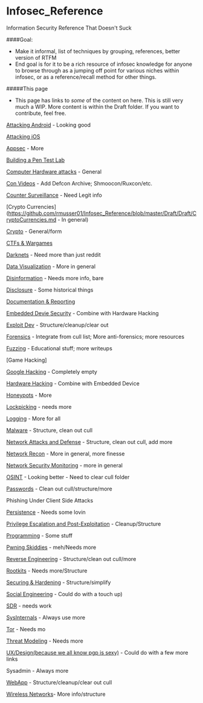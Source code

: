 # Infosec_Reference
Information Security Reference That Doesn't Suck


####Goal:

* Make it informal, list of techniques by grouping, references, better version of RTFM
* End goal is for it to be a rich resource of infosec knowledge for anyone to browse through as a jumping off point for various niches within infosec, or as a reference/recall method for other things.


#####This page
* This page has links to *some* of the content on here. This is still very much a  WIP. More content is within the Draft folder. If you want to contribute, feel free.

[Attacking Android](https://github.com/rmusser01/Infosec_Reference/blob/master/Draft/Draft/Attacking%20Android.md) - Looking good

[Attacking iOS](https://github.com/rmusser01/Infosec_Reference/blob/master/Draft/Draft/Attacking%20iOS.md)

[Appsec](https://github.com/rmusser01/Infosec_Reference/blob/master/Draft/Draft/AppSec.md) - More

[Building a Pen Test Lab](https://github.com/rmusser01/Infosec_Reference/blob/master/Draft/Draft/Building%20A%20Pentest%20Lab.md)

[Computer Hardware attacks](https://github.com/rmusser01/Infosec_Reference/blob/master/Draft/Draft/Computer%20Hardware%20Attacks.md) - General

[Con Videos](https://github.com/rmusser01/Infosec_Reference/blob/master/Draft/Draft/Con%20Videos%20Stuff.md) - Add Defcon Archive; Shmoocon/Ruxcon/etc.

[Counter Surveillance](https://github.com/rmusser01/Infosec_Reference/blob/master/Draft/Draft/Counter%20Surveillance.md) - Need Legit info

[Crypto Currencies](https://github.com/rmusser01/Infosec_Reference/blob/master/Draft/Draft/CryptoCurrencies.md - In general)

[Crypto](https://github.com/rmusser01/Infosec_Reference/blob/master/Draft/Draft/Cryptography%20%26%20Encryption.md) - General/form 

[CTFs & Wargames](https://github.com/rmusser01/Infosec_Reference/blob/master/Draft/Draft/CTFs%20%26%20Wargames.md)

[Darknets](https://github.com/rmusser01/Infosec_Reference/blob/master/Draft/Draft/Darknets.md) - Need more than just reddit

[Data Visualization](https://github.com/rmusser01/Infosec_Reference/blob/master/Draft/Draft/Data%20Visualization.md) - More in general

[Disinformation](https://github.com/rmusser01/Infosec_Reference/blob/master/Draft/Draft/Disinformation.md) - Needs more info, bare

[Disclosure](https://github.com/rmusser01/Infosec_Reference/blob/master/Draft/Draft/Disclosure.md) - Some historical things

[Documentation & Reporting](https://github.com/rmusser01/Infosec_Reference/blob/master/Draft/Draft/Documentation%20%26%20Reports.md)

[Embedded Devie Security](https://github.com/rmusser01/Infosec_Reference/blob/master/Draft/Draft/Embedded%20Device%20Security.md) - Combine with Hardware Hacking

[Exploit Dev](https://github.com/rmusser01/Infosec_Reference/tree/master/Draft/Draft/Exploit%20Development) - Structure/cleanup/clear out

[Forensics](https://github.com/rmusser01/Infosec_Reference/blob/master/Draft/Draft/Forensics.md) - Integrate from cull list; More anti-forensics; more resources

[Fuzzing](https://github.com/rmusser01/Infosec_Reference/blob/master/Draft/Draft/Fuzzing.md) - Educational stuff; more writeups

[Game Hacking]

[Google Hacking](https://github.com/rmusser01/Infosec_Reference/blob/master/Draft/Draft/Google%20Hacking.md) - Completely empty

[Hardware Hacking](https://github.com/rmusser01/Infosec_Reference/blob/master/Draft/Draft/Hardware%20Hacking%20Teensy-like%20stuff.md) - Combine with Embedded Device


[Honeypots](https://github.com/rmusser01/Infosec_Reference/blob/master/Draft/Draft/Honeypots.md) - More

[Lockpicking](https://github.com/rmusser01/Infosec_Reference/blob/master/Draft/Draft/Lockpicking.md) - needs more

[Logging](https://github.com/rmusser01/Infosec_Reference/blob/master/Draft/Draft/Logging.md) - More for all

[Malware](https://github.com/rmusser01/Infosec_Reference/blob/master/Draft/Draft/Malware.md) - Structure, clean out cull

[Network Attacks and Defense](https://github.com/rmusser01/Infosec_Reference/blob/master/Draft/Draft/Network%20Attacks%20%26%20Defenses.md) - Structure, clean out cull, add more

[Network Recon](https://github.com/rmusser01/Infosec_Reference/tree/master/Draft/Draft/Network%20Reconnaissance%26Enumeration) - More in general, more finesse

[Network Security Monitoring](https://github.com/rmusser01/Infosec_Reference/blob/master/Draft/Draft/Network%20Security%20Monitoring.md) - more in general

[OSINT](https://github.com/rmusser01/Infosec_Reference/blob/master/Draft/Draft/Open%20Source%20Intelligence.md) - Looking better - Need to clear cull folder

[Passwords](https://github.com/rmusser01/Infosec_Reference/blob/master/Draft/Draft/Password%20Bruting%20and%20Hashcracking.md) - Clean out cull/structure/more

Phishing Under Client Side Attacks

[Persistence](https://github.com/rmusser01/Infosec_Reference/blob/master/Draft/Draft/Persistence.md) - Needs some lovin

[Privilege Escalation and Post-Exploitation](https://github.com/rmusser01/Infosec_Reference/tree/master/Draft/Draft/PrivEsc%20Post-Exploitation) - Cleanup/Structure

[Programming](https://github.com/rmusser01/Infosec_Reference/blob/master/Draft/Draft/Programming%20-%20Languages%20Courses%20References.md) - Some stuff

[Pwning Skiddies](https://github.com/rmusser01/Infosec_Reference/blob/master/Draft/Draft/Pwning%20Skiddies.md) - meh/Needs more

[Reverse Engineering](https://github.com/rmusser01/Infosec_Reference/tree/master/Draft/Draft/Reverse%20Engineering) - Structure/clean out cull/more

[Rootkits](https://github.com/rmusser01/Infosec_Reference/blob/master/Draft/Draft/Rootkits.md) - Needs more/Structure

[Securing & Hardening](https://github.com/rmusser01/Infosec_Reference/tree/master/Draft/Draft/Securing%20Hardening) - Structure/simplify

[Social Engineering](https://github.com/rmusser01/Infosec_Reference/blob/master/Draft/Draft/Social%20Engineering.md) - Could do with a touch up)

[SDR](https://github.com/rmusser01/Infosec_Reference/tree/master/Draft/Draft/Software%20Defined%20Radio) - needs work

[SysInternals](https://github.com/rmusser01/Infosec_Reference/blob/master/Draft/Draft/System%20Internals%20Windows%20and%20Linux%20Internals%20Reference.md) - Always use more

[Tor](https://github.com/rmusser01/Infosec_Reference/blob/master/Draft/Draft/Tor.md) - Needs mo

[Threat Modeling](https://github.com/rmusser01/Infosec_Reference/blob/master/Draft/Draft/Threat%20Modeling.md) - Needs more

[UX/Design(because we all know pgp is sexy)](https://github.com/rmusser01/Infosec_Reference/blob/master/Draft/Draft/UX%20Design%20-%20Because%20we%20all%20know%20how%20sexy%20pgp%20is.md) - Could do with a few more links

Sysadmin - Always more

[WebApp](https://github.com/rmusser01/Infosec_Reference/tree/master/Draft/Draft/Web%20Applications) - Structure/cleanup/clear out cull

[Wireless Networks](https://github.com/rmusser01/Infosec_Reference/blob/master/Draft/Draft/Hardware%20Hacking%20Teensy-like%20stuff.md)- More info/structure

